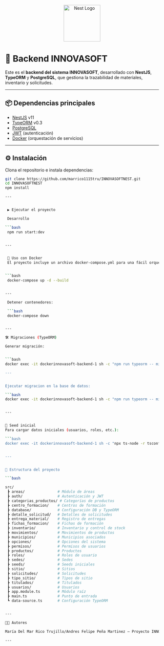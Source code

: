 <p align="center">
  <a href="http://nestjs.com/" target="blank">
    <img src="https://nestjs.com/img/logo-small.svg" width="120" alt="Nest Logo" />
  </a>
</p>

# 🚀 Backend INNOVASOFT

Este es el **backend del sistema INNOVASOFT**, desarrollado con **NestJS**, **TypeORM** y **PostgreSQL**, que gestiona la trazabilidad de materiales, inventario y solicitudes.

---

## 📦 Dependencias principales

- [NestJS](https://nestjs.com/) v11  
- [TypeORM](https://typeorm.io/) v0.3  
- [PostgreSQL](https://www.postgresql.org/)  
- [JWT](https://jwt.io/) (autenticación)  
- [Docker](https://www.docker.com/) (orquestación de servicios)  

---

## ⚙️ Instalación

Clona el repositorio e instala dependencias:

```bash
git clone https://github.com/marrico1115tru/INNOVASOFTNEST.git
cd INNOVASOFTNEST
npm install

---


 ▶️ Ejecutar el proyecto

 Desarrollo

```bash
 npm run start:dev


---


 🐳 Uso con Docker
 El proyecto incluye un archivo docker-compose.yml para una fácil orquestación. Asegúrate de estar en la carpeta que contiene el docker-compose.yml (por ejemplo, DOCKERINNOVASOFT).


```bash
 docker-compose up -d --build


---

 Detener contenedores:

 ```bash
 docker-compose down


---

🛠️ Migraciones (TypeORM)

Generar migración:


```bash
docker exec -it dockerinnovasoft-backend-1 sh -c "npm run typeorm -- migration:generate src/database/migrations/"NOMBRE DE LA MIGRACION"

---


Ejecutar migracion en la base de datos:

```bash
docker exec -it dockerinnovasoft-backend-1 sh -c "npm run typeorm -- migration:run"


---


🌱 Seed inicial
Para cargar datos iniciales (usuarios, roles, etc.):

```bash
docker exec -it dockerinnovasoft-backend-1 sh -c "npx ts-node -r tsconfig-paths/register src/seeds/seed.ts"


---


📂 Estructura del proyecto

```bash

src/
 ┣ areas/               # Módulo de áreas
 ┣ auth/                # Autenticación y JWT
 ┣ categorias_productos/ # Categorías de productos
 ┣ centro_formacion/    # Centros de formación
 ┣ database/            # Configuración DB y TypeORM
 ┣ detalle_solicitud/   # Detalles de solicitudes
 ┣ entrega_material/    # Registro de entregas
 ┣ fichas_formacion/    # Fichas de formación
 ┣ inventario/          # Inventario y control de stock
 ┣ movimientos/         # Movimientos de productos
 ┣ municipios/          # Municipios asociados
 ┣ opciones/            # Opciones del sistema
 ┣ permisos/            # Permisos de usuarios
 ┣ productos/           # Productos
 ┣ roles/               # Roles de usuario
 ┣ sedes/               # Sedes
 ┣ seeds/               # Seeds iniciales
 ┣ sitio/               # Sitios
 ┣ solicitudes/         # Solicitudes
 ┣ tipo_sitio/          # Tipos de sitio
 ┣ titulados/           # Titulados
 ┣ usuarios/            # Usuarios
 ┣ app.module.ts        # Módulo raíz
 ┣ main.ts              # Punto de entrada
 ┗ data-source.ts       # Configuración TypeORM


---

👩‍💻 Autores

María Del Mar Rico Trujillo/Andres Felipe Peña Martinez – Proyecto INNOVASOFT

---